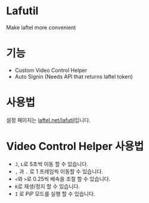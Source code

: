# Lafutil

Make laftel more convenient

# 기능

- Custom Video Control Helper
- Auto Signin (Needs API that returns laftel token)

# 사용법

설정 페이지는 [laftel.net/lafutil](https://laftel.net/lafutil)입니다.

# Video Control Helper 사용법

- `J`, `L`로 5초씩 이동 할 수 있습니다.
- `,` 과 `.` 로 1 프레임씩 이동할 수 있습니다.
- `<`와 `>`로 0.25씩 배속을 조절 할 수 있습니다.
- `K`로 재생/정지 할 수 있습니다.
- `I` 로 PiP 모드를 실행 할 수 있습니다.
